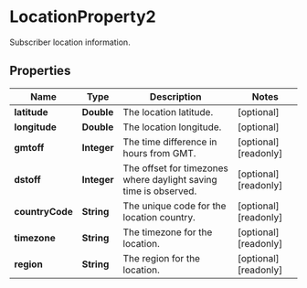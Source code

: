 

# LocationProperty2

Subscriber location information.

## Properties

| Name | Type | Description | Notes |
|------------ | ------------- | ------------- | -------------|
|**latitude** | **Double** | The location latitude. |  [optional] |
|**longitude** | **Double** | The location longitude. |  [optional] |
|**gmtoff** | **Integer** | The time difference in hours from GMT. |  [optional] [readonly] |
|**dstoff** | **Integer** | The offset for timezones where daylight saving time is observed. |  [optional] [readonly] |
|**countryCode** | **String** | The unique code for the location country. |  [optional] [readonly] |
|**timezone** | **String** | The timezone for the location. |  [optional] [readonly] |
|**region** | **String** | The region for the location. |  [optional] [readonly] |



